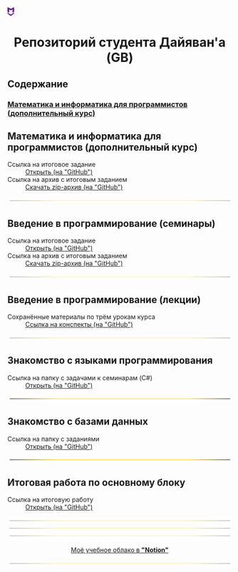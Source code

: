 ![](https://github.com/DAYIAWAN/Course-at-GB/blob/main/myTemplates/dev/myIcon.png?raw=true "")
# <p style="text-align: center;">Репозиторий студента Дайяван'а (GB)</p>

## Содержание
### [Математика и информатика для программистов (дополнительный курс)](#myTag_one)

<a name="myTag_1"><h2>Математика и информатика для программистов (дополнительный курс)</h2></a>

<!-- "GitHub" -->
<dl>
  <dt>Ссылка на итоговое задание</dt>
  <dd><a href="https://github.com/DAYIAWAN/Course-at-GB/tree/main/myCourses/Maths_and_Info_for_Program_(add-course)/main" target="_blank">Открыть (на "GitHub")</a></dd>

  <dt>Ссылка на архив с итоговым заданием</dt>
  <dd><a href="https://github.com/DAYIAWAN/Course-at-GB/raw/main/myCourses/Maths_and_Info_for_Program_(add-course)/main/Archive.zip" target="_blank">Скачать zip-архив (на "GitHub")</a></dd>
</dl>

![](https://github.com/DAYIAWAN/Course-at-GB/blob/main/myTemplates/Var_1/index_files/0.gif?raw=true "")

<a name="myTag_2"><h2>Введение в программирование (семинары)</h2></a>

<!-- "GitHub" -->
<dl>
  <dt>Ссылка на итоговое задание</dt>
  <dd><a href="https://github.com/DAYIAWAN/Course-at-GB/tree/main/myCourses/Intro_to_Programming/seminars" target="_blank">Открыть (на "GitHub")</a></dd>

  <dt>Ссылка на архив с итоговым заданием</dt>
  <dd><a href="https://github.com/DAYIAWAN/Course-at-GB/raw/main/myCourses/Intro_to_Programming/seminars/Archive.zip" target="_blank">Скачать zip-архив (на "GitHub")</a></dd>
</dl>

![](https://github.com/DAYIAWAN/Course-at-GB/blob/main/myTemplates/Var_1/index_files/0.gif?raw=true "")

<a name="myTag_3"><h2>Введение в программирование (лекции)</h2></a>

<!-- "GitHub" -->
<dl>
  <dt>Сохранённые материалы по трём урокам курса</dt>
  <dd><a href="https://github.com/DAYIAWAN/Course-at-GB/tree/main/myCourses/Intro_to_Programming/lectures" target="_blank">Ссылка на конспекты (на "GitHub")</a></dd>
</dl>

![](https://github.com/DAYIAWAN/Course-at-GB/blob/main/myTemplates/Var_1/index_files/0.gif?raw=true "")

<a name="myTag_4"><h2>Знакомство с языками программирования</h2></a>

<!-- "GitHub" -->
<dl>
  <dt>Ссылка на папку с задачами к семинарам (C#)</dt>
  <dd><a href="https://github.com/DAYIAWAN/Course-at-GB/tree/main/myCourses/Intro_to_program_languages" target="_blank">Открыть (на "GitHub")</a></dd>
</dl>

![](https://github.com/DAYIAWAN/Course-at-GB/blob/main/myTemplates/Var_1/index_files/0.gif?raw=true "")

<a name="myTag_5"><h2>Знакомство с базами данных</h2></a>

<!-- "GitHub" -->
<dl>
  <dt>Ссылка на папку с заданиями</dt>
  <dd><a href="https://github.com/DAYIAWAN/Course-at-GB/tree/main/myCourses/DataBases" target="_blank">Открыть (на "GitHub")</a></dd>
</dl>

![](https://github.com/DAYIAWAN/Course-at-GB/blob/main/myTemplates/Var_1/index_files/0.gif?raw=true "")

<a name="myTag_6"><h2>Итоговая работа по основному блоку</h2></a>

<!-- "GitHub" -->
<dl>
  <dt>Ссылка на итоговую работу</dt>
  <dd><a href="https://github.com/DAYIAWAN/Course-at-GB/tree/main/myCourses/my_FinalTask" target="_blank">Открыть (на "GitHub")</a></dd>
</dl>

![](https://github.com/DAYIAWAN/Course-at-GB/blob/main/myTemplates/Var_1/index_files/0.gif?raw=true "")
![](https://github.com/DAYIAWAN/Course-at-GB/blob/main/myTemplates/Var_1/index_files/0.gif?raw=true "")
![](https://github.com/DAYIAWAN/Course-at-GB/blob/main/myTemplates/Var_1/index_files/0.gif?raw=true "")

<!-- "Notion" -->
<p style="text-align: center;"><a href="https://esoter.notion.site/75e1e973a5584a2eb8294ffdc7ad8598" target="_blank">Моё учебное облако в <b>"<u>Notion</u>"</b></a></p>

![](https://github.com/DAYIAWAN/Course-at-GB/blob/main/myTemplates/Var_1/index_files/0.gif?raw=true "")

<!--

![DAYIAWAN](https://github.com/DAYIAWAN/Course-at-GB/blob/main/myTemplates/Var_1/index_files/0.gif?raw=true "DAYIAWAN")

<a href="https://github.com/DAYIAWAN/Course-at-GB/blob/main/myTemplates/Var_1/index_files/0.gif?raw=true" target="_blank"><img src="https://github.com/DAYIAWAN/Course-at-GB/blob/main/myTemplates/Var_1/index_files/0.gif?raw=true" 
alt="DAYIAWAN" width="auto" height="auto" border="0" /></a>

-->
